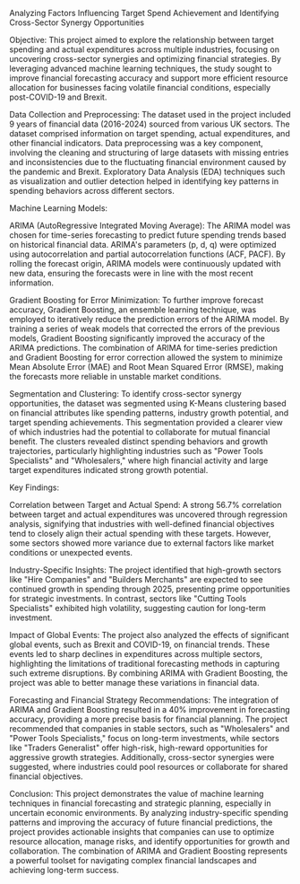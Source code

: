 Analyzing Factors Influencing Target Spend Achievement and Identifying Cross-Sector Synergy Opportunities

Objective: This project aimed to explore the relationship between target spending and actual expenditures across multiple industries, focusing on uncovering cross-sector synergies and optimizing financial strategies. By leveraging advanced machine learning techniques, the study sought to improve financial forecasting accuracy and support more efficient resource allocation for businesses facing volatile financial conditions, especially post-COVID-19 and Brexit.

Data Collection and Preprocessing: The dataset used in the project included 9 years of financial data (2016-2024) sourced from various UK sectors. The dataset comprised information on target spending, actual expenditures, and other financial indicators. Data preprocessing was a key component, involving the cleaning and structuring of large datasets with missing entries and inconsistencies due to the fluctuating financial environment caused by the pandemic and Brexit. Exploratory Data Analysis (EDA) techniques such as visualization and outlier detection helped in identifying key patterns in spending behaviors across different sectors.

Machine Learning Models:

ARIMA (AutoRegressive Integrated Moving Average): The ARIMA model was chosen for time-series forecasting to predict future spending trends based on historical financial data. ARIMA's parameters (p, d, q) were optimized using autocorrelation and partial autocorrelation functions (ACF, PACF). By rolling the forecast origin, ARIMA models were continuously updated with new data, ensuring the forecasts were in line with the most recent information.

Gradient Boosting for Error Minimization: To further improve forecast accuracy, Gradient Boosting, an ensemble learning technique, was employed to iteratively reduce the prediction errors of the ARIMA model. By training a series of weak models that corrected the errors of the previous models, Gradient Boosting significantly improved the accuracy of the ARIMA predictions. The combination of ARIMA for time-series prediction and Gradient Boosting for error correction allowed the system to minimize Mean Absolute Error (MAE) and Root Mean Squared Error (RMSE), making the forecasts more reliable in unstable market conditions.

Segmentation and Clustering: To identify cross-sector synergy opportunities, the dataset was segmented using K-Means clustering based on financial attributes like spending patterns, industry growth potential, and target spending achievements. This segmentation provided a clearer view of which industries had the potential to collaborate for mutual financial benefit. The clusters revealed distinct spending behaviors and growth trajectories, particularly highlighting industries such as "Power Tools Specialists" and "Wholesalers," where high financial activity and large target expenditures indicated strong growth potential.

Key Findings:

Correlation between Target and Actual Spend: A strong 56.7% correlation between target and actual expenditures was uncovered through regression analysis, signifying that industries with well-defined financial objectives tend to closely align their actual spending with these targets. However, some sectors showed more variance due to external factors like market conditions or unexpected events.

Industry-Specific Insights: The project identified that high-growth sectors like "Hire Companies" and "Builders Merchants" are expected to see continued growth in spending through 2025, presenting prime opportunities for strategic investments. In contrast, sectors like "Cutting Tools Specialists" exhibited high volatility, suggesting caution for long-term investment.

Impact of Global Events: The project also analyzed the effects of significant global events, such as Brexit and COVID-19, on financial trends. These events led to sharp declines in expenditures across multiple sectors, highlighting the limitations of traditional forecasting methods in capturing such extreme disruptions. By combining ARIMA with Gradient Boosting, the project was able to better manage these variations in financial data.

Forecasting and Financial Strategy Recommendations: The integration of ARIMA and Gradient Boosting resulted in a 40% improvement in forecasting accuracy, providing a more precise basis for financial planning. The project recommended that companies in stable sectors, such as "Wholesalers" and "Power Tools Specialists," focus on long-term investments, while sectors like "Traders Generalist" offer high-risk, high-reward opportunities for aggressive growth strategies. Additionally, cross-sector synergies were suggested, where industries could pool resources or collaborate for shared financial objectives.

Conclusion: This project demonstrates the value of machine learning techniques in financial forecasting and strategic planning, especially in uncertain economic environments. By analyzing industry-specific spending patterns and improving the accuracy of future financial predictions, the project provides actionable insights that companies can use to optimize resource allocation, manage risks, and identify opportunities for growth and collaboration. The combination of ARIMA and Gradient Boosting represents a powerful toolset for navigating complex financial landscapes and achieving long-term success.

